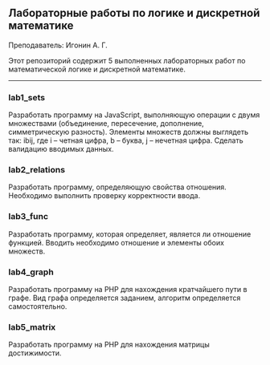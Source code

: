 ## Лабораторные работы по логике и дискретной математике

Преподаватель: Игонин А. Г. 

Этот репозиторий содержит 5 выполненных лабораторных работ по математической логике и дискретной математике.

------------

### lab1_sets
Разработать программу на JavaScript, выполняющую операции с двумя множествами (объединение, пересечение, дополнение, симметрическую разность). Элементы множеств должны выглядеть так: ibij, где i – четная цифра, b – буква, j – нечетная цифра. Сделать валидацию вводимых данных.

### lab2_relations
Разработать программу, определяющую свойства отношения. Необходимо выполнить проверку корректности ввода.

### lab3_func
Разработать программу, которая определяет, является ли отношение функцией. Вводить необходимо отношение и элементы обоих множеств.

### lab4_graph
Разработать программу на PHP для нахождения кратчайшего пути в графе. Вид графа определяется заданием, алгоритм определяется самостоятельно.

### lab5_matrix
Разработать программу на PHP для нахождения матрицы достижимости. 

